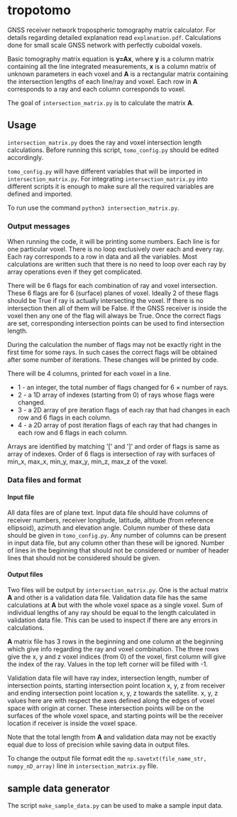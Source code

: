 # tropotomo

GNSS receiver network tropospheric tomography matrix calculator. For details regarding detailed explanation read `explanation.pdf`. Calculations done for small scale GNSS network with perfectly cuboidal voxels.

Basic tomography matrix equation is **y=Ax**, where **y** is a column matrix containing all the line integrated measurements, **x** is a column matrix of unknown parameters in each voxel and **A** is a rectangular matrix containing the intersection lengths of each line/ray and voxel. Each row in **A** corresponds to a ray and each column corresponds to voxel.

The goal of `intersection_matrix.py` is to calculate the matrix **A**.

## Usage

`intersection_matrix.py` does the ray and voxel intersection length calculations. Before running this script, `tomo_config.py` should be edited accordingly.

`tomo_config.py` will have different variables that will be imported in `intersection_matrix.py`. For integrating `intersection_matrix.py` into different scripts it is enough to make sure all the required variables are defined and imported.

To run use the command `python3 intersection_matrix.py`.

### Output messages

When running the code, it will be printing some numbers. Each line is for one particular voxel. There is no loop exclusively over each and every ray. Each ray corresponds to a row in data and all the variables. Most calculations are written such that there is no need to loop over each ray by array operations even if they get complicated.

There will be 6 flags for each combination of ray and voxel intersection. These 6 flags are for 6 (surface) planes of voxel. Ideally 2 of these flags should be True if ray is actually intersecting the voxel. If there is no intersection then all of them will be False. If the GNSS receiver is inside the voxel then any one of the flag will always be True. Once the correct flags are set, corresponding intersection points can be used to find intersection length.

During the calculation the number of flags may not be exactly right in the first time for some rays. In such cases the correct flags will be obtained after some number of iterations. These changes will be printed by code.

There will be 4 columns, printed for each voxel in a line.
* 1 - an integer, the total number of flags changed for 6 × number of rays.
* 2 - a 1D array of indexes (starting from 0) of rays whose flags were changed.
* 3 - a 2D array of pre iteration flags of each ray that had changes in each row and 6 flags in each column.
* 4 - a 2D array of post iteration flags of each ray that had changes in each row and 6 flags in each column.

Arrays are identified by matching '[' and ']' and order of flags is same as array of indexes.
Order of 6 flags is intersection of ray with surfaces of min\_x, max\_x, min\_y, max\_y, min\_z, max\_z of the voxel.

### Data files and format

#### Input file

All data files are of plane text. Input data file should have columns of receiver numbers, receiver longitude, latitude, altitude (from reference ellipsoid), azimuth and elevation angle. Column number of these data should be given in `tomo_config.py`. Any number of columns can be present in input data file, but any column other than these will be ignored. Number of lines in the beginning that should not be considered or number of header lines that should not be considered should be given.

#### Output files

Two files will be output by `intersection_matrix.py`. One is the actual matrix **A** and other is a validation data file. Validation data file has the same calculations at **A** but with the whole voxel space as a single voxel. Sum of individual lengths of any ray should be equal to the length calculated in validation data file. This can be used to inspect if there are any errors in calculations.

**A** matrix file has 3 rows in the beginning and one column at the beginning which give info regarding the ray and voxel combination. The three rows give the x, y and z voxel indices (from 0) of the voxel, first column will give the index of the ray. Values in the top left corner will be filled with -1.

Validation data file will have ray index, intersection length, number of intersection points, starting intersection point location x, y, z from receiver and ending intersection point location x, y, z towards the satellite. x, y, z values here are with respect the axes defined along the edges of voxel space with origin at corner. These intersection points will be on the surfaces of the whole voxel space, and starting points will be the receiver location if receiver is inside the voxel space.

Note that the total length from **A** and validation data may not be exactly equal due to loss of precision while saving data in output files.

To change the output file format edit the `np.savetxt(file_name_str, numpy_nD_array)` line in `intersection_matrix.py` file.

## sample data generator
The script `make_sample_data.py` can be used to make a sample input data.

